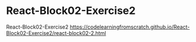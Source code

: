 # React-Block02-Exercise2
React-Block02-Exercise2 https://codelearningfromscratch.github.io/React-Block02-Exercise2/react-block02-2.html
